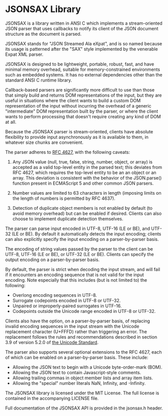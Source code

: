 JSONSAX Library
===============

JSONSAX is a library written in ANSI C which implements a stream-oriented JSON
parser that uses callbacks to notify its client of the JSON document structure
as the document is parsed.

JSONSAX stands for "JSON Streamed Ala eXpat", and is so named because its usage
is patterned after the "SAX" style implemented by the venerable Expat XML
parser.

JSONSAX is designed to be lightweight, portable, robust, fast, and have minimal
memory overhead, suitable for memory-constrained environments such as embedded
systems. It has no external dependencies other than the standard ANSI C runtime
library.

Callback-based parsers are significantly more difficult to use than those that
simply build and returns DOM representations of the input, but they are useful
in situations where the client wants to build a custom DOM representation of the
input without incurring the overhead of a generic "intermediate" DOM
representation built by the parser, or where the client wants to perform
processing that doesn't require creating any kind of DOM at all.

Because the JSONSAX parser is stream-oriented, clients have absolute flexibility
to provide input asynchronously as it is available to them, in whatever size
chunks are convenient.

The parser adheres to [RFC 4627](http://www.ietf.org/rfc/rfc4627.txt), with the
following caveats:

1. Any JSON value (null, true, false, string, number, object, or array) is
   accepted as a valid top-level entity in the parsed text; this deviates from
   RFC 4627, which requires the top-level entity to be an an object or an
   array. This deviation is consistent with the behavior of the JSON.parse()
   function present in ECMAScript 5 and other common JSON parsers.

2. Number values are limited to 63 characters in length (imposing limits on the
   length of numbers is permitted by RFC 4637).

3. Detection of duplicate object members is not enabled by default (to avoid
   memory overhead) but can be enabled if desired. Clients can also choose to
   implement duplicate detection themselves.

The parser can parse input encoded in UTF-8, UTF-16 (LE or BE), and UTF-32 (LE
or BE). By default it automatically detects the input encoding; clients can also
explicitly specify the input encoding on a parser-by-parser basis.

The encoding of string values passed by the parser to the client can be UTF-8,
UTF-16 (LE or BE), or UTF-32 (LE or BE). Clients can specify the output encoding
on a parser-by-parser basis.

By default, the parser is strict when decoding the input stream, and will fail
if it encounters an encoding sequence that is not valid for the input
encoding. Note especially that this includes (but is not limited to) the
following:

- Overlong encoding sequences in UTF-8.
- Surrogate codepoints encoded in UTF-8 or UTF-32.
- Unpaired or improperly-paired surrogates in UTF-16.
- Codepoints outside the Unicode range encoded in UTF-8 or UTF-32.

Clients also have the option, on a parser-by-parser basis, of replacing invalid
encoding sequences in the input stream with the Unicode replacement character
(U+FFFD) rather than triggering an error. The replacement follows the rules and
recommendations described in section 3.9 of version 5.2.0 of [the Unicode
Standard](http://www.unicode.org/versions/Unicode5.2.0/).

The parser also supports several optional extensions to the RFC 4627, each
of which can be enabled on a parser-by-parser basis. These include:

- Allowing the JSON text to begin with a Unicode byte-order-mark (BOM).
- Allowing the JSON text to contain Javascript-style comments.
- Allowing trailing commas in object member lists and array item lists.
- Allowing the "special" number literals NaN, Infinity, and -Infinity.

The JSONSAX library is licensed under the MIT License. The full license is
contained in the accompanying LICENSE file.

Full documentation of the JSONSAX API is provided in the jsonsax.h header.